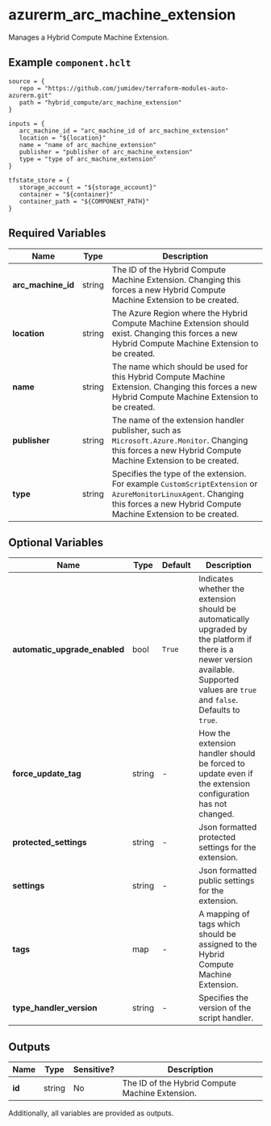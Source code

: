 # azurerm_arc_machine_extension

Manages a Hybrid Compute Machine Extension.

## Example `component.hclt`

```hcl
source = {
   repo = "https://github.com/jumidev/terraform-modules-auto-azurerm.git"   
   path = "hybrid_compute/arc_machine_extension"   
}

inputs = {
   arc_machine_id = "arc_machine_id of arc_machine_extension"   
   location = "${location}"   
   name = "name of arc_machine_extension"   
   publisher = "publisher of arc_machine_extension"   
   type = "type of arc_machine_extension"   
}

tfstate_store = {
   storage_account = "${storage_account}"   
   container = "${container}"   
   container_path = "${COMPONENT_PATH}"   
}

```

## Required Variables

| Name | Type |  Description |
| ---- | --------- |  ----------- |
| **arc_machine_id** | string |  The ID of the Hybrid Compute Machine Extension. Changing this forces a new Hybrid Compute Machine Extension to be created. | 
| **location** | string |  The Azure Region where the Hybrid Compute Machine Extension should exist. Changing this forces a new Hybrid Compute Machine Extension to be created. | 
| **name** | string |  The name which should be used for this Hybrid Compute Machine Extension. Changing this forces a new Hybrid Compute Machine Extension to be created. | 
| **publisher** | string |  The name of the extension handler publisher, such as `Microsoft.Azure.Monitor`. Changing this forces a new Hybrid Compute Machine Extension to be created. | 
| **type** | string |  Specifies the type of the extension. For example `CustomScriptExtension` or `AzureMonitorLinuxAgent`. Changing this forces a new Hybrid Compute Machine Extension to be created. | 

## Optional Variables

| Name | Type |  Default  |  Description |
| ---- | --------- |  ----------- | ----------- |
| **automatic_upgrade_enabled** | bool |  `True`  |  Indicates whether the extension should be automatically upgraded by the platform if there is a newer version available. Supported values are `true` and `false`. Defaults to `true`. | 
| **force_update_tag** | string |  -  |  How the extension handler should be forced to update even if the extension configuration has not changed. | 
| **protected_settings** | string |  -  |  Json formatted protected settings for the extension. | 
| **settings** | string |  -  |  Json formatted public settings for the extension. | 
| **tags** | map |  -  |  A mapping of tags which should be assigned to the Hybrid Compute Machine Extension. | 
| **type_handler_version** | string |  -  |  Specifies the version of the script handler. | 



## Outputs

| Name | Type | Sensitive? | Description |
| ---- | ---- | --------- | --------- |
| **id** | string | No  | The ID of the Hybrid Compute Machine Extension. | 

Additionally, all variables are provided as outputs.
